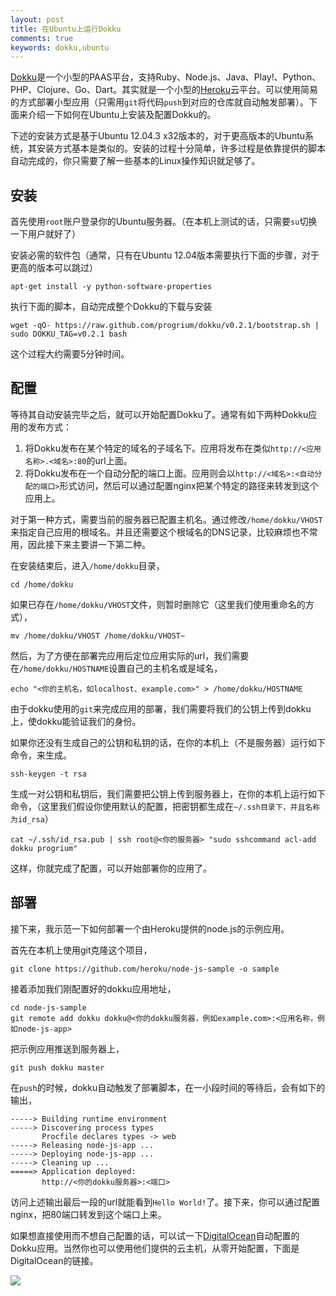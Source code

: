 ```yaml
---
layout: post
title: 在Ubuntu上运行Dokku
comments: true
keywords: dokku,ubuntu
---
```


[Dokku][1]是一个小型的PAAS平台，支持Ruby、Node.js、Java、Play!、Python、PHP、Clojure、Go、Dart。其实就是一个小型的[Heroku][2]云平台。可以使用简易的方式部署小型应用（只需用`git`将代码`push`到对应的仓库就自动触发部署）。下面来介绍一下如何在Ubuntu上安装及配置Dokku的。

下述的安装方式是基于Ubuntu 12.04.3 x32版本的，对于更高版本的Ubuntu系统，其安装方式基本是类似的。安装的过程十分简单，许多过程是依靠提供的脚本自动完成的，你只需要了解一些基本的Linux操作知识就足够了。

## 安装

首先使用`root`账户登录你的Ubuntu服务器。（在本机上测试的话，只需要`su`切换一下用户就好了）

安装必需的软件包（通常，只有在Ubuntu 12.04版本需要执行下面的步骤，对于更高的版本可以跳过）

    apt-get install -y python-software-properties


执行下面的脚本，自动完成整个Dokku的下载与安装

    wget -qO- https://raw.github.com/progrium/dokku/v0.2.1/bootstrap.sh | sudo DOKKU_TAG=v0.2.1 bash


这个过程大约需要5分钟时间。

## 配置

等待其自动安装完毕之后，就可以开始配置Dokku了。通常有如下两种Dokku应用的发布方式：

1.  将Dokku发布在某个特定的域名的子域名下。应用将发布在类似`http://<应用名称>.<域名>:80`的url上面。
2.  将Dokku发布在一个自动分配的端口上面。应用则会以`http://<域名>:<自动分配的端口>`形式访问，然后可以通过配置nginx把某个特定的路径来转发到这个应用上。

对于第一种方式，需要当前的服务器已配置主机名。通过修改`/home/dokku/VHOST`来指定自己应用的根域名。并且还需要这个根域名的DNS记录，比较麻烦也不常用，因此接下来主要讲一下第二种。

在安装结束后，进入`/home/dokku`目录，

    cd /home/dokku


如果已存在`/home/dokku/VHOST`文件，则暂时删除它（这里我们使用重命名的方式），

    mv /home/dokku/VHOST /home/dokku/VHOST~


然后，为了方便在部署完应用后定位应用实际的url，我们需要在`/home/dokku/HOSTNAME`设置自己的主机名或是域名，

    echo "<你的主机名，如localhost、example.com>" > /home/dokku/HOSTNAME


由于dokku使用的`git`来完成应用的部署，我们需要将我们的公钥上传到dokku上，使dokku能验证我们的身份。

如果你还没有生成自己的公钥和私钥的话，在你的本机上（不是服务器）运行如下命令，来生成。

    ssh-keygen -t rsa


生成一对公钥和私钥后，我们需要把公钥上传到服务器上，在你的本机上运行如下命令，（这里我们假设你使用默认的配置，把密钥都生成在`~/.ssh目录下，并且名称为id_rsa`）

    cat ~/.ssh/id_rsa.pub | ssh root@<你的服务器> "sudo sshcommand acl-add dokku progrium"


这样，你就完成了配置，可以开始部署你的应用了。

## 部署

接下来，我示范一下如何部署一个由Heroku提供的node.js的示例应用。

首先在本机上使用git克隆这个项目，

    git clone https://github.com/heroku/node-js-sample -o sample


接着添加我们刚配置好的dokku应用地址，

    cd node-js-sample
    git remote add dokku dokku@<你的dokku服务器，例如example.com>:<应用名称，例如node-js-app>


把示例应用推送到服务器上，

    git push dokku master


在`push`的时候，dokku自动触发了部署脚本，在一小段时间的等待后，会有如下的输出，

    -----> Building runtime environment
    -----> Discovering process types
           Procfile declares types -> web
    -----> Releasing node-js-app ...
    -----> Deploying node-js-app ...
    -----> Cleaning up ...
    =====> Application deployed:
           http://<你的dokku服务器>:<端口>


访问上述输出最后一段的url就能看到`Hello World!`了。接下来，你可以通过配置nginx，把80端口转发到这个端口上来。

如果想直接使用而不想自己配置的话，可以试一下[DigitalOcean][3]自动配置的Dokku应用。当然你也可以使用他们提供的云主机，从零开始配置，下面是DigitalOcean的链接。

[![][4]][3]

 [1]: https://github.com/progrium/dokku
 [2]: https://www.heroku.com/
 [3]: https://m.do.co/c/a046a1feb184
 [4]: /images/ssd-virtual-servers-banner-2-728x90.jpg
